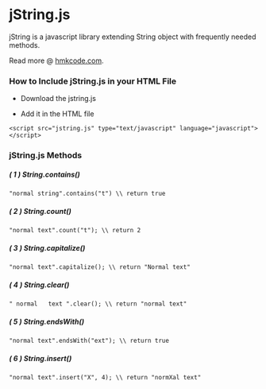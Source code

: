 jString.js
==========

jString is a javascript library extending String object with frequently needed methods.

Read more @ [hmkcode.com](http://hmkcode.com/jstring-js-light-javascript-string-library/).



### How to Include jString.js in your HTML File

* Download the jstring.js

* Add it in the HTML file

`<script src="jstring.js" type="text/javascript" language="javascript"></script>`

### jString.js Methods

##### ( 1 ) String.contains()

`"normal string".contains("t") \\ return true`

##### ( 2 ) String.count()

`"normal text".count("t"); \\ return 2`

##### ( 3 ) String.capitalize()

`"normal text".capitalize(); \\ return "Normal text"`

##### ( 4 ) String.clear()

`" normal   text ".clear(); \\ return "normal text"`

##### ( 5 ) String.endsWith()

`"normal text".endsWith("ext"); \\ return true`

##### ( 6 ) String.insert()

`"normal text".insert("X", 4); \\ return "normXal text"`
